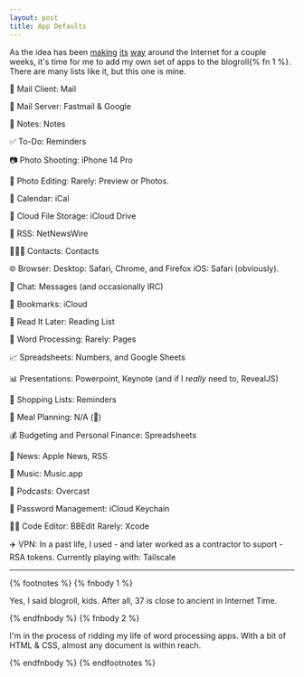 ```yaml
---
layout: post
title: App Defaults
---
```


As the idea has been [making][] [its][] [way][] around the Internet for a couple weeks, it's time for me to add my own set of apps to the blogroll{% fn 1 %}. There are many lists like it, but this one is mine.

📨 Mail Client: Mail

📮 Mail Server: Fastmail &amp; Google

📝 Notes: Notes

✅ To-Do: Reminders

📷 Photo Shooting: iPhone 14 Pro

🎨 Photo Editing: Rarely: Preview or Photos.

📆 Calendar: iCal

📁 Cloud File Storage: iCloud Drive

📖 RSS: NetNewsWire

🙍🏻‍♂️ Contacts: Contacts

🌐 Browser: Desktop: Safari, Chrome, and Firefox iOS: Safari (obviously).

💬 Chat: Messages (and occasionally IRC)

🔖 Bookmarks: iCloud

📑 Read It Later: Reading List

📜 Word Processing: Rarely: Pages

📈 Spreadsheets: Numbers, and Google Sheets

📊 Presentations: Powerpoint, Keynote (and if I _really_ need to, RevealJS)

🛒 Shopping Lists: Reminders

🍴 Meal Planning: N/A (😬)

💰 Budgeting and Personal Finance: Spreadsheets

📰 News: Apple News, RSS

🎵 Music: Music.app

🎤 Podcasts: Overcast

🔐 Password Management: iCloud Keychain

🧑‍💻 Code Editor: BBEdit Rarely: Xcode

✈️ VPN: In a past life, I used - and later worked as a contractor to suport - RSA tokens.
Currently playing with: Tailscale

<hr />

{% footnotes %}
   {% fnbody 1 %}
      <p>Yes, I said blogroll, kids. After all, 37 is close to ancient in Internet Time.</p>
   {% endfnbody %}
   {% fnbody 2 %}
      <p>I'm in the process of ridding my life of word processing apps. With a bit of HTML &amp; CSS, almost any document is within reach.</p>
   {% endfnbody %}
{% endfootnotes %}

[making]: https://defaults.rknight.me
[its]: https://mattcool.tech/posts/default-apps-2023
[way]: https://listen.hemisphericviews.com/097
